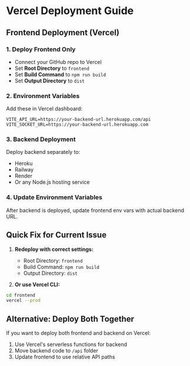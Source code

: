 # Vercel Deployment Guide

## Frontend Deployment (Vercel)

### 1. Deploy Frontend Only
- Connect your GitHub repo to Vercel
- Set **Root Directory** to `frontend`
- Set **Build Command** to `npm run build`
- Set **Output Directory** to `dist`

### 2. Environment Variables
Add these in Vercel dashboard:
```
VITE_API_URL=https://your-backend-url.herokuapp.com/api
VITE_SOCKET_URL=https://your-backend-url.herokuapp.com
```

### 3. Backend Deployment
Deploy backend separately to:
- Heroku
- Railway
- Render
- Or any Node.js hosting service

### 4. Update Environment Variables
After backend is deployed, update frontend env vars with actual backend URL.

## Quick Fix for Current Issue

1. **Redeploy with correct settings:**
   - Root Directory: `frontend`
   - Build Command: `npm run build`
   - Output Directory: `dist`

2. **Or use Vercel CLI:**
```bash
cd frontend
vercel --prod
```

## Alternative: Deploy Both Together

If you want to deploy both frontend and backend on Vercel:
1. Use Vercel's serverless functions for backend
2. Move backend code to `/api` folder
3. Update frontend to use relative API paths
